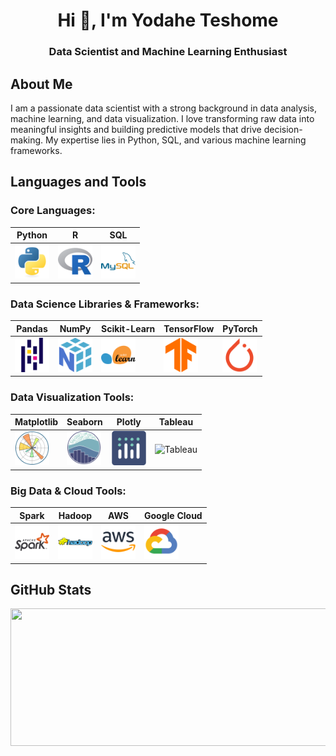<h1 align="center">Hi 👋, I'm Yodahe Teshome</h1>
<h3 align="center">Data Scientist and Machine Learning Enthusiast</h3>

## About Me
I am a passionate data scientist with a strong background in data analysis, machine learning, and data visualization. I love transforming raw data into meaningful insights and building predictive models that drive decision-making. My expertise lies in Python, SQL, and various machine learning frameworks.

## Languages and Tools

### Core Languages:
| Python | R | SQL |
|--------|---|-----|
| <img src="https://github.com/devicons/devicon/blob/master/icons/python/python-original.svg" title="Python" alt="Python" width="55" height="55"/> | <img src="https://github.com/devicons/devicon/blob/master/icons/r/r-original.svg" title="R" alt="R" width="55" height="55"/> | <img src="https://github.com/devicons/devicon/blob/master/icons/mysql/mysql-original-wordmark.svg" title="SQL" alt="SQL" width="55" height="55"/> |

### Data Science Libraries & Frameworks:
| Pandas | NumPy | Scikit-Learn | TensorFlow | PyTorch |
|--------|--------|---------------|------------|---------|
| <img src="https://github.com/devicons/devicon/blob/master/icons/pandas/pandas-original.svg" title="Pandas" alt="Pandas" width="55" height="55"/> | <img src="https://github.com/devicons/devicon/blob/master/icons/numpy/numpy-original.svg" title="NumPy" alt="NumPy" width="55" height="55"/> | <img src="https://github.com/devicons/devicon/blob/master/icons/scikitlearn/scikitlearn-original.svg" title="Scikit-Learn" alt="Scikit-Learn" width="55" height="55"/> | <img src="https://github.com/devicons/devicon/blob/master/icons/tensorflow/tensorflow-original.svg" title="TensorFlow" alt="TensorFlow" width="55" height="55"/> | <img src="https://github.com/devicons/devicon/blob/master/icons/pytorch/pytorch-original.svg" title="PyTorch" alt="PyTorch" width="55" height="55"/> |

### Data Visualization Tools:
| Matplotlib | Seaborn | Plotly | Tableau |
|------------|---------|--------|---------|
| <img src="https://github.com/devicons/devicon/blob/master/icons/matplotlib/matplotlib-original.svg" title="Matplotlib" alt="Matplotlib" width="55" height="55"/> | <img src="https://github.com/devicons/devicon/blob/master/icons/seaborn/seaborn-original.svg" title="Seaborn" alt="Seaborn" width="55" height="55"/> | <img src="https://github.com/devicons/devicon/blob/master/icons/plotly/plotly-original.svg" title="Plotly" alt="Plotly" width="55" height="55"/> | <img src="https://github.com/devicons/devicon/blob/master/icons/tableau/tableau-original.svg" title="Tableau" alt="Tableau" width="55" height="55"/> |

### Big Data & Cloud Tools:
| Spark | Hadoop | AWS | Google Cloud |
|-------|---------|-----|--------------|
| <img src="https://github.com/devicons/devicon/blob/master/icons/apachespark/apachespark-original-wordmark.svg" title="Spark" alt="Spark" width="55" height="55"/> | <img src="https://github.com/devicons/devicon/blob/master/icons/hadoop/hadoop-original-wordmark.svg" title="Hadoop" alt="Hadoop" width="55" height="55"/> | <img src="https://github.com/devicons/devicon/blob/master/icons/amazonwebservices/amazonwebservices-original-wordmark.svg" title="AWS" alt="AWS" width="55" height="55"/> | <img src="https://github.com/devicons/devicon/blob/master/icons/googlecloud/googlecloud-original.svg" title="Google Cloud" alt="Google Cloud" width="55" height="55"/> |

## GitHub Stats
<p align="center">
  <img width="800" height="220" src="https://streak-stats.demolab.com?user=jodahe1&mode=weekly&theme=whatsapp-dark2">
</p>



